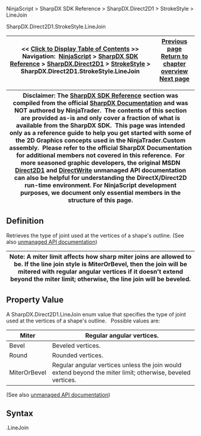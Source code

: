 ﻿
NinjaScript > SharpDX SDK Reference > SharpDX.Direct2D1 > StrokeStyle > LineJoin

SharpDX.Direct2D1.StrokeStyle.LineJoin

| << [Click to Display Table of Contents](sharpdx_direct2d1_strokestyle_linejoin.md) >> **Navigation:**     [NinjaScript](ninjascript-1.md) > [SharpDX SDK Reference](sharpdx_sdk_reference-1.md) > [SharpDX.Direct2D1](sharpdx_direct2d1-1.md) > [StrokeStyle](sharpdx_direct2d1_strokestyle-1.md) > SharpDX.Direct2D1.StrokeStyle.LineJoin | [Previous page](sharpdx_direct2d1_strokestyle_getdashes-1.md) [Return to chapter overview](sharpdx_direct2d1_strokestyle-1.md) [Next page](sharpdx_direct2d1_strokestyle_miterlimit-1.md) |
| --- | --- |

| Disclaimer: The [SharpDX SDK Reference](sharpdx_sdk_reference-1.md) section was compiled from the official [SharpDX Documentation](http://sharpdx.org/) and was NOT authored by NinjaTrader.  The contents of this section are provided as-is and only cover a fraction of what is available from the SharpDX SDK.  This page was intended only as a reference guide to help you get started with some of the 2D Graphics concepts used in the NinjaTrader.Custom assembly.  Please refer to the official SharpDX Documentation for additional members not covered in this reference.  For more seasoned graphic developers, the original MSDN [Direct2D1](https://msdn.microsoft.com/en-us/library/windows/desktop/dd370990.aspx) and [DirectWrite](https://msdn.microsoft.com/en-us/library/windows/desktop/dd368038.aspx) unmanaged API documentation can also be helpful for understanding the DirectX/Direct2D run-time environment. For NinjaScript development purposes, we document only essential members in the structure of this page. |
| --- |

## Definition
Retrieves the type of joint used at the vertices of a shape's outline. 
(See also [unmanaged API documentation](https://msdn.microsoft.com/en-us/library/dd372240.aspx))
 

| Note: A miter limit affects how sharp miter joins are allowed to be. If the line join style is MiterOrBevel, then the join will be mitered with regular angular vertices if it doesn't extend beyond the miter limit; otherwise, the line join will be beveled. |
| --- |

## Property Value
A SharpDX.Direct2D1.LineJoin enum value that specifies the type of joint used at the vertices of a shape's outline.
 
Possible values are:

| Miter | Regular angular vertices. |
| --- | --- |
| Bevel | Beveled vertices. |
| Round | Rounded vertices. |
| MiterOrBevel | Regular angular vertices unless the join would extend beyond the miter limit; otherwise, beveled vertices. |
(See also [unmanaged API documentation](http://msdn.microsoft.com/en-us/library/dd368130.aspx))
 
## Syntax
<StrokeStyle>.LineJoin
## 
## 
